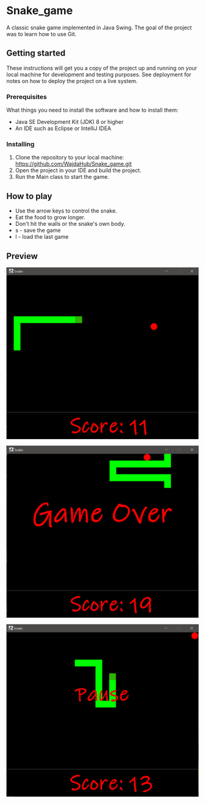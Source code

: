 # Snake_game
A classic snake game implemented in Java Swing. The goal of the project was to learn how to use Git.
## Getting started
These instructions will get you a copy of the project up and running on your local machine 
for development and testing purposes. See deployment for notes on how to deploy the project on a live system.

### Prerequisites
What things you need to install the software and how to install them:
* Java SE Development Kit (JDK) 8 or higher
* An IDE such as Eclipse or IntelliJ IDEA

### Installing
1. Clone the repository to your local machine: https://github.com/WajdaHub/Snake_game.git
2. Open the project in your IDE and build the project.
3. Run the Main class to start the game.

##  How to play
* Use the arrow keys to control the snake.
* Eat the food to grow longer.
* Don't hit the walls or the snake's own body.
* s - save the game
* l - load the last game

## Preview
![](Snake_1.png)

![](Snake_2.png)

![](Snake_3.png)

